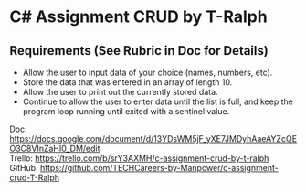# C# Assignment CRUD by T-Ralph

## Requirements (See Rubric in Doc for Details)
- Allow the user to input data of your choice (names, numbers, etc). 
- Store the data that was entered in an array of length 10. 
- Allow the user to print out the currently stored data. 
- Continue to allow the user to enter data until the list is full, and keep the program loop running until exited with a sentinel value. 

Doc: https://docs.google.com/document/d/13YDsWM5jF_yXE7JMDyhAaeAYZcQEO3C8VInZaHI0_DM/edit <br>
Trello: https://trello.com/b/srY3AXMH/c-assignment-crud-by-t-ralph <br>
GitHub: https://github.com/TECHCareers-by-Manpower/c-assignment-crud-T-Ralph <br>
